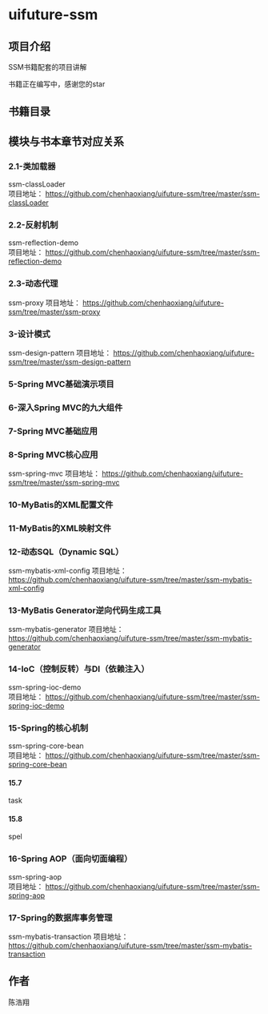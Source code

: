 # uifuture-ssm

## 项目介绍  
SSM书籍配套的项目讲解   

书籍正在编写中，感谢您的star

## 书籍目录  

## 模块与书本章节对应关系  
### 2.1-类加载器  
ssm-classLoader  
项目地址：
https://github.com/chenhaoxiang/uifuture-ssm/tree/master/ssm-classLoader  


### 2.2-反射机制 
ssm-reflection-demo  
项目地址：
https://github.com/chenhaoxiang/uifuture-ssm/tree/master/ssm-reflection-demo  


### 2.3-动态代理
ssm-proxy
项目地址：
https://github.com/chenhaoxiang/uifuture-ssm/tree/master/ssm-proxy  


### 3-设计模式
ssm-design-pattern 
项目地址：
https://github.com/chenhaoxiang/uifuture-ssm/tree/master/ssm-design-pattern  


### 5-Spring MVC基础演示项目
### 6-深入Spring MVC的九大组件
### 7-Spring MVC基础应用
### 8-Spring MVC核心应用
ssm-spring-mvc
项目地址：
https://github.com/chenhaoxiang/uifuture-ssm/tree/master/ssm-spring-mvc  


### 10-MyBatis的XML配置文件  
### 11-MyBatis的XML映射文件  
### 12-动态SQL（Dynamic SQL）  
ssm-mybatis-xml-config
项目地址：
https://github.com/chenhaoxiang/uifuture-ssm/tree/master/ssm-mybatis-xml-config  

### 13-MyBatis Generator逆向代码生成工具
ssm-mybatis-generator
项目地址：
https://github.com/chenhaoxiang/uifuture-ssm/tree/master/ssm-mybatis-generator   
### 14-IoC（控制反转）与DI（依赖注入）  
ssm-spring-ioc-demo    
项目地址：
https://github.com/chenhaoxiang/uifuture-ssm/tree/master/ssm-spring-ioc-demo  

### 15-Spring的核心机制
ssm-spring-core-bean    
项目地址：
https://github.com/chenhaoxiang/uifuture-ssm/tree/master/ssm-spring-core-bean  

#### 15.7  
task 
#### 15.8  
spel  

### 16-Spring AOP（面向切面编程）  
ssm-spring-aop    
项目地址：
https://github.com/chenhaoxiang/uifuture-ssm/tree/master/ssm-spring-aop  

### 17-Spring的数据库事务管理
ssm-mybatis-transaction 
项目地址：
https://github.com/chenhaoxiang/uifuture-ssm/tree/master/ssm-mybatis-transaction  

## 作者 
陈浩翔  


